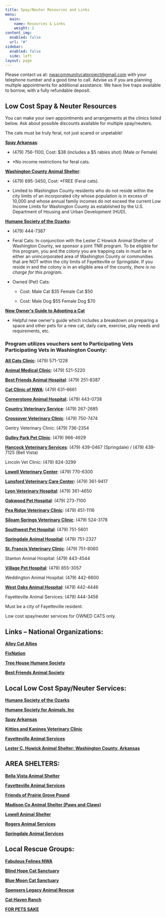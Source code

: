 ```yaml
---
title: Spay/Neuter Resources and Links
menu:
  main:
    name: Resources & Links
    weight: 2
content_img:
  enabled: false
  url: "#"
sidebar:
  enabled: false
  side: left
layout: page
---
```

Please contact us at: [nwacommunitycatproject@gmail.com](mailto:nwacommunitycatproject@gmail.com) with your telephone number and a good time to call. Advise us if you are planning multiple appointments for additional assistance. We have live traps available to borrow, with a fully refundable deposit.

## **Low Cost Spay & Neuter Resources**

You can make your own appointments and arrangements at the clinics listed below. Ask about possible discounts available for multiple spay/neuters.

The cats must be truly feral, not just scared or unpetable!

[**Spay Arkansas**](http://spayarkansas.org/):

*   (479) 756-1100, Cost: $38 (includes a $5 rabies shot) (Male or Female)
    
*   \*No income restrictions for feral cats.
    

[**Washington County Animal Shelter**](https://www.co.washington.ar.us/government/departments-a-e/animal-shelter):

*   (479) 695-3450, Cost: \*FREE (Feral cats).
    
*   Limited to Washington County residents who do not reside within the city limits of an incorporated city whose population is in excess of 10,000 and whose annual family incomes do not exceed the current Low Income Limits for Washington County as established by the U.S. Department of Housing and Urban Development (HUD).
    

[**Humane Society of the Ozarks**](https://hsozarks.org/programs/feral-cats-tnr-program/)**:**

*   (479) 444-7387
    
*   Feral Cats: In conjunction with the Lester C Howick Animal Shelter of Washington County, we sponsor a joint TNR program. To be eligible for this program, you and the colony you are trapping cats in must be in either an unincorporated area of Washington County or communities that are NOT within the city limits of Fayetteville or Springdale. If you reside in and the colony is in an eligible area of the county, _there is no charge for this program_.
    
*   Owned (Pet) Cats:
    
    *   Cost: Male Cat $35 Female Cat $50
        
    *   Cost: Male Dog $55 Female Dog $70
        

[**New Owner's Guide to Adopting a Cat**](https://www.grove.co/welcome/cat-adoption-guide/)

*   Helpful new owner's guide which includes a breakdown on preparing a space and other pets for a new cat, daily care, exercise, play needs and requirements, etc.
    

### Program utilizes vouchers sent to Participating Vets Participating Vets in Washington County:

[**All Cats Clinic**](https://allcatsclinicfayar.com/): (479) 571-1228

[**Animal Medical Clinic**](http://www.animalmedicalclinicfayar.com/): (479) 521-5220

[**Best Friends Animal Hospital**](http://bfahph.com/): (479) 251-8387

[**Cat Clinic of NWA**](http://thecatclinicofnwarkansas.com/): (479) 631-6661

[**Cornerstone Animal Hospital**](https://www.cornerstoneah.net/)**:** (479) 443-0738

[**Country Veterinary Service**](http://www.fayettevillevet.net/): (479) 267-2685

[**Crossover Veterinary Clinic**](http://www.crossovervet.net/): (479) 750-7474

Gentry Veterinary Clinic: (479) 736-2354

[**Gulley Park Pet Clinic**](https://www.gulleyparkpets.com/): (479) 966-4929

[**Hancock Veterinary Services**](https://www.springdaleveterinarian.com/): (479) 439-0467 (Springdale) / (479) 439-7125 (Bell Vista)

Lincoln Vet Clinic: (479) 824-3299

[**Lowell Veterinary Center**](http://www.lowellvetcenter.com/): (479) 770-6300

[**Lunsford Veterinary Care Center**](http://lunsfordvet.com/)**:** (479) 361-9417

[**Lyon Veterinary Hospital**](https://www.lyonvethospital.com/): (479) 361-4650

[**Oakwood Pet Hospital**](http://www.oakwoodpethospital.com/): (479) 273-7100

[**Pea Ridge Veterinary Clinic**](https://pearidgeveterinary.com/): (479) 451-1116

[**Siloam Springs Veterinary Clinic**](http://siloamspringsvet.com/): (479) 524-3178

[**Southwest Pet Hospital**](https://southwestpethospital.com/): (479) 751-5601

[**Springdale Animal Hospital**](http://springdaleanimalhospital.com/): (479) 751-2327

[**St. Francis Veterinary Clinic**](https://stfrancisanimalhosp.net/): (479) 751-8060

Stanton Animal Hospital: (479) 443-4544

[**Village Pet Hospital**](http://villagepethospital.com/): (479) 855-3057

Weddington Animal Hospital: (479) 442-6600

[**West Oaks Animal Hospital**](http://www.westoaksanimal.com/home): (479) 442-4446

Fayetteville Animal Services: (479) 444-3456

Must be a city of Fayetteville resident.

Low cost spay/neuter services for OWNED CATS only.

## **Links – National Organizations:**

[**Alley Cat Allies**](https://www.alleycat.org/)

[**FixNation**](http://fixnation.org/)

[**Tree House Humane Society**](http://www.treehouseanimals.org/site/PageServer?pagename=home)

[**Best Friends Animal Society**](https://bestfriends.org/)

## **Local Low Cost Spay/Neuter Services:**

[**Humane Society of the Ozarks**](https://hsozarks.org/)

[**Humane Society for Animals, Inc**](http://humanesocietyanimals.org/)

[**Spay Arkansas**](http://spayarkansas.org/)

[**Kitties and Kanines Veterinary Clinic**](https://www.kittiesandkanines.com/)

[**Fayetteville Animal Services**](https://www.fayetteville-ar.gov/525/Animal-Services)

[**Lester C. Howick Animal Shelter: Washington County, Arkansas**](https://www.co.washington.ar.us/government/departments-a-e/animal-shelter)

## **AREA SHELTERS:**

[**Bella Vista Animal Shelter**](http://www.bellavista-animalshelter.org/)

[**Fayetteville Animal Services**](http://www.fayetteville-ar.gov/525/Animal-Services)

[**Friends of Prairie Grove Pound**](http://friendsofpgp.wixsite.com/fofpgp)

[**Madison Co Animal Shelter (Paws and Claws)**](https://www.thepetshelter.org/)

[**Lowell Animal Shelter**](http://www.lowellarkansas.gov/departments/animal-welfare/)

[**Rogers Animal Services**](http://rogersar.gov/272/Animal-Shelter)

[**Springdale Animal Services**](http://www.springdalear.gov/151/Adopt)

## **Local Rescue Groups:**

[**Fabulous Felines NWA**](http://www.fabulousfelinesnwa.com/)

[**Blind Hope Cat Sanctuary**](http://www.blindhopecats.org/index.php)

[**Blue Moon Cat Sanctuary**](http://valleyofthebluemoon.net/kitty_retirement/)

[**Spensers Legacy Animal Rescue**](http://spenserslegacy.org/)

[**Cat Haven Ranch**](http://www.cathavenranch.org/)

[**FOR PETS SAKE**](http://www.for-pets-sake.org/)